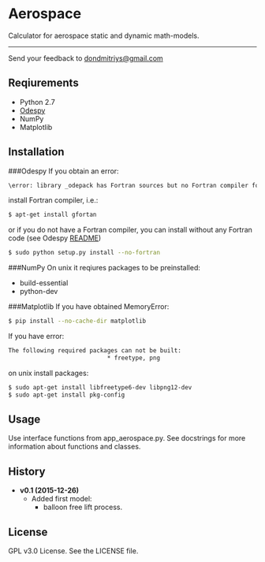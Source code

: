 # Aerospace
Calculator for aerospace static and dynamic math-models.

---
Send your feedback to dondmitriys@gmail.com

## Reqiurements
* Python 2.7
* [Odespy](https://github.com/hplgit/odespy)
* NumPy
* Matplotlib

## Installation
###Odespy
If you obtain an error:
```bash
\error: library _odepack has Fortran sources but no Fortran compiler found
```
install Fortran compiler, i.e.:
```bash
$ apt-get install gfortan
```
or if you do not have a Fortran compiler, you can install without any 
Fortran code (see Odespy [README](https://github.com/hplgit/odespy/blob/master/README.md))
```bash
$ sudo python setup.py install --no-fortran
```
###NumPy
On unix it reqiures packages to be preinstalled:

* build-essential
* python-dev

###Matplotlib
If you have obtained MemoryError:
```bash
$ pip install --no-cache-dir matplotlib
```
If you have error:
```bash
The following required packages can not be built:
                            * freetype, png
```
on unix install packages:
```bash
$ sudo apt-get install libfreetype6-dev libpng12-dev
$ sudo apt-get install pkg-config
```

## Usage
Use interface functions from app_aerospace.py.
See docstrings for more information about functions and classes.

## History
* **v0.1 (2015-12-26)**
    * Added first model:
        - balloon free lift process.
## License
GPL v3.0 License. See the LICENSE file.